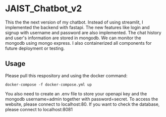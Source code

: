 # JAIST_Chatbot_v2
This the the next version of my chatbot. Instead of using streamlit, I implemented the backend with fastapi. The new features like login and signup with username and password are also implemented. The chat history and user's information are stored in mongodb. We can monitor the mongodb using mongo express. I also containerized all components for future deployment or testing.
## Usage
Please pull this respository and using the docker command:
```
docker-compose -f docker-compose.yml up
```
You also need to create an .env file to store your openapi key and the mongodb username=admin together with password=secret.
To access the website, please connect to localhost:80. If you want to check the database, please connect to localhost:8081
